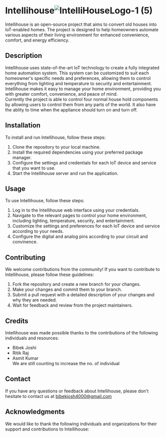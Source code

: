 # Intellihouse![IntelliHouseLogo-1 (5)](https://user-images.githubusercontent.com/97554714/235305603-82ecb2b5-481e-4358-bfcf-47c5f2742a6f.png)

Intellihouse is an open-source project that aims to convert old houses into IoT-enabled homes. The project is designed to help homeowners automate various aspects of their living environment for enhanced convenience, comfort, and energy efficiency.

## Description

Intellihouse uses state-of-the-art IoT technology to create a fully integrated home automation system. This system can be customized to suit each homeowner's specific needs and preferences, allowing them to control everything from lighting and temperature to security and entertainment. Intellihouse makes it easy to manage your home environment, providing you with greater comfort, convenience, and peace of mind.</br>
Currently the project is able to control four normal house hold components by allowing users to control them from any parts of the world. It also have the ablity to time when the appliance should turn on and turn off.
## Installation

To install and run Intellihouse, follow these steps:

1. Clone the repository to your local machine.
2. Install the required dependencies using your preferred package manager.
3. Configure the settings and credentials for each IoT device and service that you want to use.
4. Start the Intellihouse server and run the application.

## Usage

To use Intellihouse, follow these steps:

1. Log in to the Intellihouse web interface using your credentials.
2. Navigate to the relevant pages to control your home environment, including lighting, temperature, security, and entertainment.
3. Customize the settings and preferences for each IoT device and service according to your needs.
4. Configure the digital and analog pins according to your circuit and convinence. 

## Contributing

We welcome contributions from the community! If you want to contribute to Intellihouse, please follow these guidelines:

1. Fork the repository and create a new branch for your changes.
2. Make your changes and commit them to your branch.
3. Submit a pull request with a detailed description of your changes and why they are needed.
4. Wait for feedback and review from the project maintainers.

## Credits

Intellihouse was made possible thanks to the contributions of the following individuals and resources:

- Bibek Joshi 
- Ritik Raj
- Asmit Kumar</br>
We are still counting to increase the no. of individual


## Contact

If you have any questions or feedback about Intellihouse, please don't hesitate to contact us at bibekjosh4000@gmail.com

## Acknowledgments

We would like to thank the following individuals and organizations for their support and contributions to Intellihouse:
